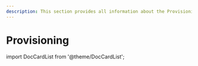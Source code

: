 ```yaml
---
description: This section provides all information about the Provisioning feature in Syskit Point.
---
```


# Provisioning

import DocCardList from '@theme/DocCardList';

<DocCardList />
